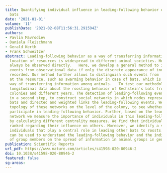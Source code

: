 ```yaml
---
title: Quantifying individual influence in leading-following behavior of Bechstein's
  bats
date: '2021-01-01'
volume: '11'
publishDate: '2021-02-08T11:56:31.291594Z'
authors:
- Pavlin Mavrodiev
- Daniela Fleischmann
- Gerald Kerth
- Frank Schweitzer
abstract: Leading-following behavior as a way of transferring information about the
  location of resources is widespread in different animal societies. However, it cannot
  always be observed directly.   Here, we develop a general method to infer leading-following
  events from observational data if only the discrete appearance of individuals is
  recorded. Our method further allows to distinguish such events from  local enhancement
  at the resource, such as swarming behavior in case of bats, which is another widespread
  way of transferring information among animals.   To test our methodology, we analyze
  longitudinal data about the roosting behavior of Bechstein's bats from two different
  colonies and different years. The detection of leading-following events allows us,
  in a second step, to construct social networks in which nodes represent individual
  bats and directed and weighted links the leading-following events. We analyze the
  topology of these networks on the level of the colony, to see whether all individuals
  participate in leading-following behavior. Further, based on the leading-following
  network we measure the importance of individuals in this leading-following behavior
  by calculating different centrality measures. We find that individuals can be consistently
  ranked regarding their influence on others. Moreover, we identify a small set of
  individuals that play a central role in leading other bats to roosts. Our methodology
  can be used to understand the leading-following behavior and the individual impact
  of group members on the spread of information in animal groups in general.
publication: Scientific Reports
url_pdf: https://www.nature.com/articles/s41598-020-80946-2
doi: 10.1038/s41598-020-80946-2
featured: false
sg-areas:
---
```

